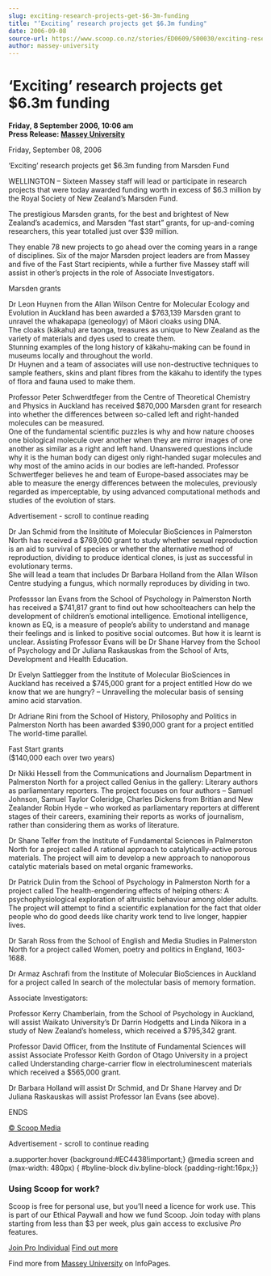 ```yaml
---
slug: exciting-research-projects-get-$6-3m-funding
title: "‘Exciting’ research projects get $6.3m funding"
date: 2006-09-08
source-url: https://www.scoop.co.nz/stories/ED0609/S00030/exciting-research-projects-get-63m-funding.htm
author: massey-university
---
```

‘Exciting’ research projects get $6.3m funding
==============================================

**Friday, 8 September 2006, 10:06 am**  
**Press Release: [Massey University](https://info.scoop.co.nz/Massey_University)**

Friday, September 08, 2006

‘Exciting’ research projects get $6.3m funding from Marsden Fund

WELLINGTON – Sixteen Massey staff will lead or participate in research projects that were today awarded funding worth in excess of $6.3 million by the Royal Society of New Zealand’s Marsden Fund.

The prestigious Marsden grants, for the best and brightest of New Zealand’s academics, and Marsden “fast start” grants, for up-and-coming researchers, this year totalled just over $39 million.

They enable 78 new projects to go ahead over the coming years in a range of disciplines. Six of the major Marsden project leaders are from Massey and five of the Fast Start recipients, while a further five Massey staff will assist in other’s projects in the role of Associate Investigators.

Marsden grants

Dr Leon Huynen from the Allan Wilson Centre for Molecular Ecology and Evolution in Auckland has been awarded a $763,139 Marsden grant to unravel the whakapapa (geneology) of Mäori cloaks using DNA.  
The cloaks (käkahu) are taonga, treasures as unique to New Zealand as the variety of materials and dyes used to create them.  
Stunning examples of the long history of käkahu-making can be found in museums locally and throughout the world.  
Dr Huynen and a team of associates will use non-destructive techniques to sample feathers, skins and plant fibres from the käkahu to identify the types of flora and fauna used to make them.

Professor Peter Schwerdtfeger from the Centre of Theoretical Chemistry and Physics in Auckland has received $870,000 Marsden grant for research into whether the differences between so-called left and right-handed molecules can be measured.  
One of the fundamental scientific puzzles is why and how nature chooses one biological molecule over another when they are mirror images of one another as similar as a right and left hand. Unanswered questions include why it is the human body can digest only right-handed sugar molecules and why most of the amino acids in our bodies are left-handed. Professor Schwertfeger believes he and team of Europe-based associates may be able to measure the energy differences between the molecules, previously regarded as imperceptable, by using advanced computational methods and studies of the evolution of stars.

Advertisement - scroll to continue reading





Dr Jan Schmid from the Insititute of Molecular BioSciences in Palmerston North has received a $769,000 grant to study whether sexual reproduction is an aid to survival of species or whether the alternative method of reproduction, dividing to produce identical clones, is just as successful in evolutionary terms.  
She will lead a team that includes Dr Barbara Holland from the Allan Wilson Centre studying a fungus, which normally reproduces by dividing in two.

Professsor Ian Evans from the School of Psychology in Palmerston North has received a $741,817 grant to find out how schoolteachers can help the development of children’s emotional intelligence. Emotional intelligence, known as EQ, is a measure of people’s ability to understand and manage their feelings and is linked to positive social outcomes. But how it is learnt is unclear. Assisting Professor Evans will be Dr Shane Harvey from the School of Psychology and Dr Juliana Raskauskas from the School of Arts, Development and Health Education.

Dr Evelyn Sattlegger from the Institute of Molecular BioSciences in Auckland has received a $745,000 grant for a project entitled How do we know that we are hungry? – Unravelling the molecular basis of sensing amino acid starvation.

Dr Adriane Rini from the School of History, Philosophy and Politics in Palmerston North has been awarded $390,000 grant for a project entitled The world-time parallel.

  
Fast Start grants  
($140,000 each over two years)

Dr Nikki Hessell from the Communications and Journalism Department in Palmerston North for a project called Genius in the gallery: Literary authors as parliamentary reporters. The project focuses on four authors – Samuel Johnson, Samuel Taylor Coleridge, Charles Dickens from Britian and New Zealander Robin Hyde – who worked as parliamentary reporters at different stages of their careers, examining their reports as works of journalism, rather than considering them as works of literature.

Dr Shane Telfer from the Institute of Fundamental Sciences in Palmerston North for a project called A rational approach to catalytically-active porous materials. The project will aim to develop a new approach to nanoporous catalytic materials based on metal organic frameworks.

Dr Patrick Dulin from the School of Psychology in Palmerston North for a project called The health-engendering effects of helping others: A psychophysiological exploration of altruistic behaviour among older adults. The project will attempt to find a scientific explanation for the fact that older people who do good deeds like charity work tend to live longer, happier lives.

Dr Sarah Ross from the School of English and Media Studies in Palmerston North for a project called Women, poetry and politics in England, 1603-1688.

Dr Armaz Aschrafi from the Institute of Molecular BioSciences in Auckland for a project called In search of the molectular basis of memory formation.

Associate Investigators:

Professor Kerry Chamberlain, from the School of Psychology in Auckland, will assist Waikato University’s Dr Darrin Hodgetts and Linda Nikora in a study of New Zealand’s homeless, which received a $795,342 grant.

Professor David Officer, from the Institute of Fundamental Sciences will assist Associate Professor Keith Gordon of Otago University in a project called Understanding charge-carrier flow in electroluminescent materials which received a $565,000 grant.

Dr Barbara Holland will assist Dr Schmid, and Dr Shane Harvey and Dr Juliana Raskauskas will assist Professor Ian Evans (see above).

ENDS  

[© Scoop Media](http://www.scoop.co.nz/about/terms.html)  

Advertisement - scroll to continue reading



a.supporter:hover {background:#EC4438!important;} @media screen and (max-width: 480px) { #byline-block div.byline-block {padding-right:16px;}}

### Using Scoop for work?

Scoop is free for personal use, but you’ll need a licence for work use. This is part of our Ethical Paywall and how we fund Scoop. Join today with plans starting from less than $3 per week, plus gain access to exclusive _Pro_ features.  
  
[Join Pro Individual](https://pro.scoop.co.nz/Individual/?from=ProIn24) [Find out more](https://pro.scoop.co.nz/using-scoop-for-work/?from=ProIn24)

Find more from [Massey University](https://info.scoop.co.nz/Massey_University) on InfoPages.